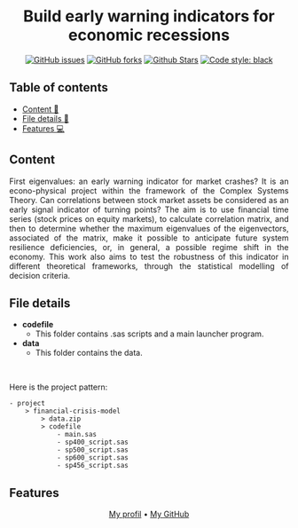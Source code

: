 <h1 align="center">Build early warning indicators for economic recessions</h1> 

<p align="center"> 
<a href="https://github.com/lprtk/financial-crisis-model/issues"><img alt="GitHub issues" src="https://img.shields.io/github/issues/lprtk/financial-crisis-model"></a> 
<a href="https://github.com/lprtk/financial-crisis-model/network"><img alt="GitHub forks" src="https://img.shields.io/github/forks/lprtk/financial-crisis-model"></a> 
<a href="https://github.com/lprtk/financial-crisis-model/stargazers"><img alt="Github Stars" src="https://img.shields.io/github/stars/lprtk/financial-crisis-model"></a> 
<a href="https://github.com/lprtk/financial-crisis-model/"><img alt="Code style: black" src="https://img.shields.io/badge/code%20style-black-000000.svg"></a> 
</p>


## Table of contents
* [Content :mag_right:](#Content)
* [File details :open_file_folder:](#File-details)
* [Features :computer:](#Features) 

<a id="section01"></a> 
## Content 

<p align="justify">First eigenvalues: an early warning indicator for market crashes? It is an econo-physical project within the framework of the Complex Systems Theory. Can correlations between stock market assets be considered as an early signal indicator of turning points? The aim is to use financial time series (stock prices on equity markets), to calculate correlation matrix, and then to determine whether the maximum eigenvalues of the eigenvectors, associated of the matrix, make it possible to anticipate future system resilience deficiencies, or, in general, a possible regime shift in the economy. This work also aims to test the robustness of this indicator in different theoretical frameworks, through the statistical modelling of decision criteria.<p>

<a id="section02"></a> 
## File details
* **codefile**
  * This folder contains .sas scripts and a main launcher program.
* **data**
  * This folder contains the data.

</br> 

Here is the project pattern: 
```
- project
    > financial-crisis-model
        > data.zip 
        > codefile 
            - main.sas
            - sp400_script.sas
            - sp500_script.sas
            - sp600_script.sas
            - sp456_script.sas
```

<a id="section03"></a> 
## Features 
<p align="center"><a href="https://github.com/lprtk/lprtk">My profil</a> • 
<a href="https://github.com/lprtk/lprtk">My GitHub</a>
</p>
